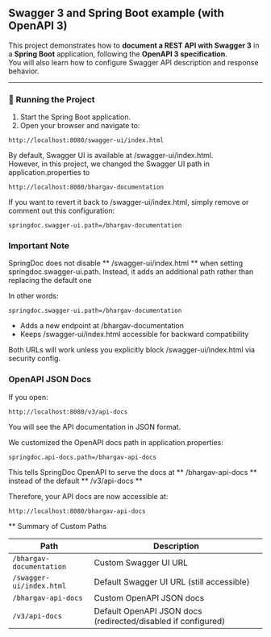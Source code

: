 ## Swagger 3 and Spring Boot example (with OpenAPI 3)

This project demonstrates how to **document a REST API with Swagger 3** in a **Spring Boot** application, following the **OpenAPI 3 specification**.  
You will also learn how to configure Swagger API description and response behavior.

---

### 🚀 Running the Project

1. Start the Spring Boot application.
2. Open your browser and navigate to:

```
http://localhost:8080/swagger-ui/index.html
```

By default, Swagger UI is available at /swagger-ui/index.html.  
However, in this project, we changed the Swagger UI path in application.properties to
```
http://localhost:8080/bhargav-documentation
```

 If you want to revert it back to /swagger-ui/index.html, simply remove or comment out this configuration:
 ```
springdoc.swagger-ui.path=/bhargav-documentation
```


### Important Note
SpringDoc does not disable ** /swagger-ui/index.html ** when setting springdoc.swagger-ui.path.
Instead, it adds an additional path rather than replacing the default one

In other words:
```
springdoc.swagger-ui.path=/bhargav-documentation
```
* Adds a new endpoint at /bhargav-documentation
* Keeps /swagger-ui/index.html accessible for backward compatibility

Both URLs will work unless you explicitly block /swagger-ui/index.html via security config.



### OpenAPI JSON Docs

If you open:
```
http://localhost:8080/v3/api-docs
```

You will see the API documentation in JSON format.

We customized the OpenAPI docs path in application.properties:
```
springdoc.api-docs.path=/bhargav-api-docs
```

This tells SpringDoc OpenAPI to serve the docs at ** /bhargav-api-docs ** instead of the default ** /v3/api-docs **

Therefore, your API docs are now accessible at:
```
http://localhost:8080/bhargav-api-docs
```

** Summary of Custom Paths

| Path                     | Description                                                   |
| ------------------------ | ------------------------------------------------------------- |
| `/bhargav-documentation` | Custom Swagger UI URL                                         |
| `/swagger-ui/index.html` | Default Swagger UI URL (still accessible)                     |
| `/bhargav-api-docs`      | Custom OpenAPI JSON docs                                      |
| `/v3/api-docs`           | Default OpenAPI JSON docs (redirected/disabled if configured) |


